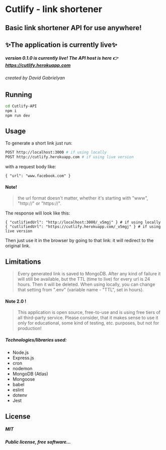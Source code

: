 # Cutlify - link shortener
## Basic link shortener API for use anywhere!

## ✨The application is currently live✨

##### version 0.1.0 is currently live! The API host is here 👉 https://cutlify.herokuapp.com

###### created by David Gabrielyan

## Running
```sh
cd Cutlify-API
npm i
npm run dev
```

## Usage

To generate a short link just run:
```sh
POST http://localhost:3000 # if using locally
POST http://cutlify.herokuapp.com # if using live version
```
with a request body like:
```
{ "url": "www.facebook.com" }
```
#### Note!
> the url format doesn't matter, whether it's starting with "www", "http://" or "https://".

The response will look like this:
```
{ "cutlifiedUrl": "http://localhost:3000/_v5mgj" } # if using locally
{ "cutlifiedUrl": "https://cutlify.herokuapp.com/_v5mgj" } # if using live version
```

Then just use it in the browser by going to that link: it will redirect to the original link.
## Limitations
> Every generated link is saved to MongoDB. After any kind of
> failure it will still be available, but the TTL (time to live)
> for every url is 24 hours. Then it will be deleted. When using
> locally, you can change that setting from ".env" (variable name - "TTL", set in hours).

#### Note 2.0 !
> This application is open source, free-to-use and is using free
> tiers of all third-party service. Please consider, that it
> makes sense to use it only for educational, some kind of testing, etc.
> purposes, but not for production!


##### Technologies/libraries used:
- Node.js
- Express.js
- cron
- nodemon
- MongoDB (Atlas)
- Mongoose
- babel
- eslint
- dotenv
- Jest

## License

##### MIT

***Public license, free software...***
